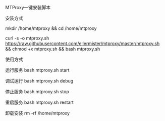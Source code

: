 MTProxy一键安装脚本

安装方式

mkdir /home/mtproxy && cd /home/mtproxy

curl -s -o mtproxy.sh https://raw.githubusercontent.com/ellermister/mtproxy/master/mtproxy.sh && chmod +x mtproxy.sh && bash mtproxy.sh

使用方式

运行服务
bash mtproxy.sh start

调试运行
bash mtproxy.sh debug

停止服务
bash mtproxy.sh stop

重启服务
bash mtproxy.sh restart

卸载安装
rm -rf /home/mtproxy

